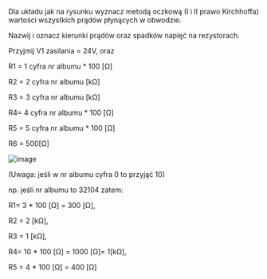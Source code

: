 Dla układu jak na rysunku wyznacz metodą oczkową (I i II prawo Kirchhoffa) wartości wszystkich
prądów płynących w obwodzie.

Nazwij i oznacz kierunki prądów oraz spadków napięć na rezystorach.

Przyjmij V1 zasilania = 24V, oraz

R1 = 1 cyfra nr albumu * 100 [Ω]

R2 = 2 cyfra nr albumu [kΩ]

R3 = 3 cyfra nr albumu [kΩ]

R4= 4 cyfra nr albumu * 100 [Ω]

R5 = 5 cyfra nr albumu * 100 [Ω]

R6 = 500[Ω]

![image](https://github.com/user-attachments/assets/ed40b49e-0a93-4826-ae95-6d7ffbaf0972)

(Uwaga: jeśli w nr albumu cyfra 0 to przyjąć 10)

np. jeśli nr albumu to 32104 zatem:

R1= 3 * 100 [Ω] = 300 [Ω],

R2 = 2 [kΩ],

R3 = 1 [kΩ],

R4= 10 * 100 [Ω] = 1000 [Ω]= 1[kΩ],

R5 = 4 * 100 [Ω] = 400 [Ω]
